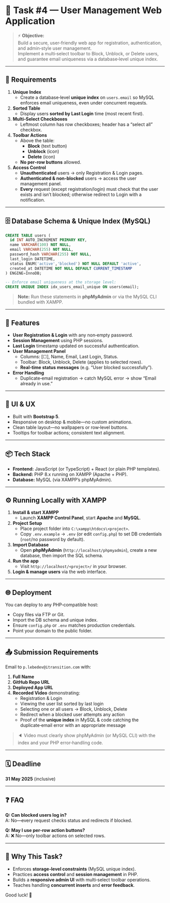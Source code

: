 # 🧩 Task #4 — User Management Web Application

> ⚡ **Objective:**  
> Build a secure, user-friendly web app for registration, authentication, and admin‑style user management.  
> Implement a multi‑select toolbar to Block, Unblock, or Delete users, and guarantee email uniqueness via a database‑level unique index.

---

## 📝 Requirements

1. **Unique Index**
    - Create a database‑level **unique index** on `users.email` so MySQL enforces email uniqueness, even under concurrent requests.
2. **Sorted Table**
    - Display users **sorted by Last Login** time (most recent first).
3. **Multi‑Select Checkboxes**
    - Leftmost column has row checkboxes; header has a “select all” checkbox.
4. **Toolbar Actions**
    - Above the table:
        - **Block** (text button)
        - **Unblock** (icon)
        - **Delete** (icon)
    - **No per‑row buttons** allowed.
5. **Access Control**
    - **Unauthenticated** users → only Registration & Login pages.
    - **Authenticated & non‑blocked** users → access the user management panel.
    - **Every** request (except registration/login) must check that the user exists and isn’t blocked; otherwise redirect to Login with a notification.

---

## 🗄️ Database Schema & Unique Index (MySQL)

```sql
CREATE TABLE users (
  id INT AUTO_INCREMENT PRIMARY KEY,
  name VARCHAR(100) NOT NULL,
  email VARCHAR(255) NOT NULL,
  password_hash VARCHAR(255) NOT NULL,
  last_login DATETIME,
  status ENUM('active','blocked') NOT NULL DEFAULT 'active',
  created_at DATETIME NOT NULL DEFAULT CURRENT_TIMESTAMP
) ENGINE=InnoDB;

-- Enforce email uniqueness at the storage level:
CREATE UNIQUE INDEX idx_users_email_unique ON users(email);
```

> **Note:** Run these statements in **phpMyAdmin** or via the MySQL CLI bundled with XAMPP.

---

## 🚀 Features

- **User Registration & Login** with any non‑empty password.
- **Session Management** using PHP sessions.
- **Last Login** timestamp updated on successful authentication.
- **User Management Panel**
    - Columns: [☐], Name, Email, Last Login, Status.
    - Toolbar: Block, Unblock, Delete (applies to selected rows).
    - **Real‑time status messages** (e.g. “User blocked successfully”).
- **Error Handling**
    - Duplicate‑email registration → catch MySQL error → show “Email already in use.”

---

## 🎨 UI & UX

- Built with **Bootstrap 5**.
- Responsive on desktop & mobile—no custom animations.
- Clean table layout—no wallpapers or row‑level buttons.
- Tooltips for toolbar actions; consistent text alignment.

---

## 📦 Tech Stack

- **Frontend:** JavaScript (or TypeScript) + React (or plain PHP templates).
- **Backend:** PHP 8.x running on XAMPP (Apache + PHP).
- **Database:** MySQL (via XAMPP’s phpMyAdmin).

---

## ⚙️ Running Locally with XAMPP

1. **Install & start XAMPP**
    - Launch **XAMPP Control Panel**, start **Apache** and **MySQL**.
2. **Project Setup**
    - Place project folder into `C:\xampp\htdocs\<project>`.
    - Copy `.env.example` → `.env` (or edit `config.php`) to set DB credentials (`root`/no password by default).
3. **Import Database**
    - Open **phpMyAdmin** (`http://localhost/phpmyadmin`), create a new database, then import the SQL schema.
4. **Run the app**
    - Visit `http://localhost/<project>/` in your browser.
5. **Login & manage users** via the web interface.

---

## 🌐 Deployment

You can deploy to any PHP‑compatible host:
- Copy files via FTP or Git.
- Import the DB schema and unique index.
- Ensure `config.php` or `.env` matches production credentials.
- Point your domain to the public folder.

---

## 📤 Submission Requirements

Email to `p.lebedev@itransition.com` with:

1. **Full Name**
2. **GitHub Repo URL**
3. **Deployed App URL**
4. **Recorded Video** demonstrating:
    - Registration & Login
    - Viewing the user list sorted by last login
    - Selecting one or all users → Block, Unblock, Delete
    - Redirect when a blocked user attempts any action
    - Proof of the **unique index** in MySQL & code catching the duplicate‑email error with an appropriate message

> 🔈 Video must clearly show phpMyAdmin (or MySQL CLI) with the index and your PHP error‑handling code.

---

## 🗓️ Deadline

**31 May 2025** (inclusive)

---

## ❓ FAQ

**Q: Can blocked users log in?**  
A: No—every request checks status and redirects if blocked.

**Q: May I use per‑row action buttons?**  
A: ❌ No—only toolbar actions on selected rows.

---

## 🧠 Why This Task?

- Enforces **storage‑level constraints** (MySQL unique index).
- Practices **access control** and **session management** in PHP.
- Builds a **responsive admin UI** with multi‑select toolbar operations.
- Teaches handling **concurrent inserts** and **error feedback**.

Good luck! 🚀
